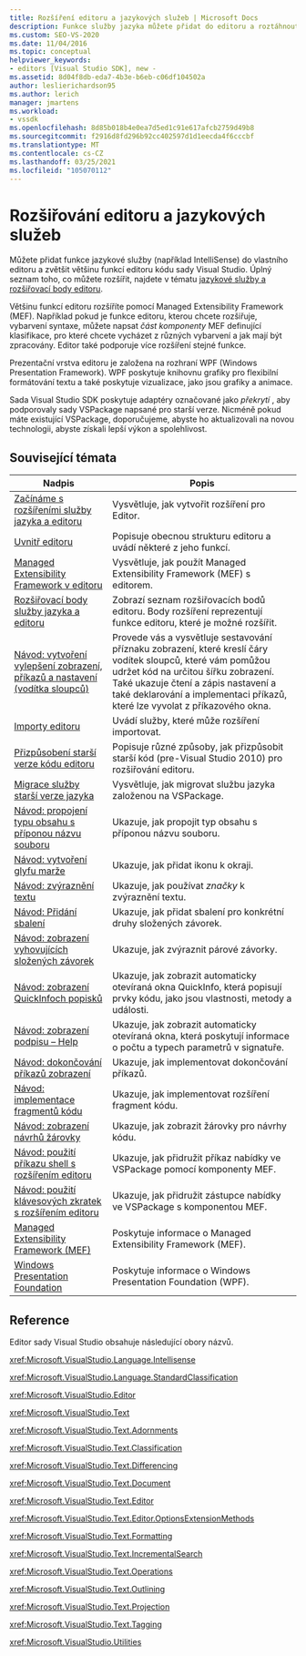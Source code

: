 ```yaml
---
title: Rozšíření editoru a jazykových služeb | Microsoft Docs
description: Funkce služby jazyka můžete přidat do editoru a roztáhnout funkce editoru kódu sady Visual Studio. Přečtěte si o Managed Extensibility Framework.
ms.custom: SEO-VS-2020
ms.date: 11/04/2016
ms.topic: conceptual
helpviewer_keywords:
- editors [Visual Studio SDK], new -
ms.assetid: 8d04f8db-eda7-4b3e-b6eb-c06df104502a
author: leslierichardson95
ms.author: lerich
manager: jmartens
ms.workload:
- vssdk
ms.openlocfilehash: 8d85b018b4e0ea7d5ed1c91e617afcb2759d49b8
ms.sourcegitcommit: f2916d8fd296b92cc402597d1d1eecda4f6cccbf
ms.translationtype: MT
ms.contentlocale: cs-CZ
ms.lasthandoff: 03/25/2021
ms.locfileid: "105070112"
---
```

# <a name="extend-the-editor-and-language-services"></a>Rozšiřování editoru a jazykových služeb
Můžete přidat funkce jazykové služby (například IntelliSense) do vlastního editoru a zvětšit většinu funkcí editoru kódu sady Visual Studio.  Úplný seznam toho, co můžete rozšířit, najdete v tématu [jazykové služby a rozšiřovací body editoru](../extensibility/language-service-and-editor-extension-points.md).

 Většinu funkcí editoru rozšíříte pomocí Managed Extensibility Framework (MEF). Například pokud je funkce editoru, kterou chcete rozšiřuje, vybarvení syntaxe, můžete napsat *část komponenty* MEF definující klasifikace, pro které chcete vycházet z různých vybarvení a jak mají být zpracovány. Editor také podporuje více rozšíření stejné funkce.

 Prezentační vrstva editoru je založena na rozhraní WPF (Windows Presentation Framework). WPF poskytuje knihovnu grafiky pro flexibilní formátování textu a také poskytuje vizualizace, jako jsou grafiky a animace.

 Sada Visual Studio SDK poskytuje adaptéry označované jako *překrytí* , aby podporovaly sady VSPackage napsané pro starší verze. Nicméně pokud máte existující VSPackage, doporučujeme, abyste ho aktualizovali na novou technologii, abyste získali lepší výkon a spolehlivost.

## <a name="related-topics"></a>Související témata

|Nadpis|Popis|
|-----------|-----------------|
|[Začínáme s rozšířeními služby jazyka a editoru](../extensibility/getting-started-with-language-service-and-editor-extensions.md)|Vysvětluje, jak vytvořit rozšíření pro Editor.|
|[Uvnitř editoru](../extensibility/inside-the-editor.md)|Popisuje obecnou strukturu editoru a uvádí některé z jeho funkcí.|
|[Managed Extensibility Framework v editoru](../extensibility/managed-extensibility-framework-in-the-editor.md)|Vysvětluje, jak použít Managed Extensibility Framework (MEF) s editorem.|
|[Rozšiřovací body služby jazyka a editoru](../extensibility/language-service-and-editor-extension-points.md)|Zobrazí seznam rozšiřovacích bodů editoru. Body rozšíření reprezentují funkce editoru, které je možné rozšířit.|
|[Návod: vytvoření vylepšení zobrazení, příkazů a nastavení (vodítka sloupců)](../extensibility/walkthrough-creating-a-view-adornment-commands-and-settings-column-guides.md)|Provede vás a vysvětluje sestavování příznaku zobrazení, které kreslí čáry vodítek sloupců, které vám pomůžou udržet kód na určitou šířku zobrazení.  Také ukazuje čtení a zápis nastavení a také deklarování a implementaci příkazů, které lze vyvolat z příkazového okna.|
|[Importy editoru](../extensibility/editor-imports.md)|Uvádí služby, které může rozšíření importovat.|
|[Přizpůsobení starší verze kódu editoru](/previous-versions/visualstudio/visual-studio-2015/extensibility/adapting-legacy-code-to-the-editor?preserve-view=true&view=vs-2015)|Popisuje různé způsoby, jak přizpůsobit starší kód (pre-Visual Studio 2010) pro rozšiřování editoru.|
|[Migrace služby starší verze jazyka](../extensibility/internals/migrating-a-legacy-language-service.md)|Vysvětluje, jak migrovat službu jazyka založenou na VSPackage.|
|[Návod: propojení typu obsahu s příponou názvu souboru](../extensibility/walkthrough-linking-a-content-type-to-a-file-name-extension.md)|Ukazuje, jak propojit typ obsahu s příponou názvu souboru.|
|[Návod: vytvoření glyfu marže](../extensibility/walkthrough-creating-a-margin-glyph.md)|Ukazuje, jak přidat ikonu k okraji.|
|[Návod: zvýraznění textu](../extensibility/walkthrough-highlighting-text.md)|Ukazuje, jak používat *značky* k zvýraznění textu.|
|[Návod: Přidání sbalení](../extensibility/walkthrough-outlining.md)|Ukazuje, jak přidat sbalení pro konkrétní druhy složených závorek.|
|[Návod: zobrazení vyhovujících složených závorek](../extensibility/walkthrough-displaying-matching-braces.md)|Ukazuje, jak zvýraznit párové závorky.|
|[Návod: zobrazení QuickInfoch popisků](../extensibility/walkthrough-displaying-quickinfo-tooltips.md)|Ukazuje, jak zobrazit automaticky otevíraná okna QuickInfo, která popisují prvky kódu, jako jsou vlastnosti, metody a události.|
|[Návod: zobrazení podpisu – Help](../extensibility/walkthrough-displaying-signature-help.md)|Ukazuje, jak zobrazit automaticky otevíraná okna, která poskytují informace o počtu a typech parametrů v signatuře.|
|[Návod: dokončování příkazů zobrazení](../extensibility/walkthrough-displaying-statement-completion.md)|Ukazuje, jak implementovat dokončování příkazů.|
|[Návod: implementace fragmentů kódu](../extensibility/walkthrough-implementing-code-snippets.md)|Ukazuje, jak implementovat rozšíření fragment kódu.|
|[Návod: zobrazení návrhů žárovky](../extensibility/walkthrough-displaying-light-bulb-suggestions.md)|Ukazuje, jak zobrazit žárovky pro návrhy kódu.|
|[Návod: použití příkazu shell s rozšířením editoru](../extensibility/walkthrough-using-a-shell-command-with-an-editor-extension.md)|Ukazuje, jak přidružit příkaz nabídky ve VSPackage pomocí komponenty MEF.|
|[Návod: použití klávesových zkratek s rozšířením editoru](../extensibility/walkthrough-using-a-shortcut-key-with-an-editor-extension.md)|Ukazuje, jak přidružit zástupce nabídky ve VSPackage s komponentou MEF.|
|[Managed Extensibility Framework (MEF)](/dotnet/framework/mef/index)|Poskytuje informace o Managed Extensibility Framework (MEF).|
|[Windows Presentation Foundation](/dotnet/framework/wpf/index)|Poskytuje informace o Windows Presentation Foundation (WPF).|

## <a name="reference"></a>Reference
 Editor sady Visual Studio obsahuje následující obory názvů.

 <xref:Microsoft.VisualStudio.Language.Intellisense>

 <xref:Microsoft.VisualStudio.Language.StandardClassification>

 <xref:Microsoft.VisualStudio.Editor>

 <xref:Microsoft.VisualStudio.Text>

 <xref:Microsoft.VisualStudio.Text.Adornments>

 <xref:Microsoft.VisualStudio.Text.Classification>

 <xref:Microsoft.VisualStudio.Text.Differencing>

 <xref:Microsoft.VisualStudio.Text.Document>

 <xref:Microsoft.VisualStudio.Text.Editor>

 <xref:Microsoft.VisualStudio.Text.Editor.OptionsExtensionMethods>

 <xref:Microsoft.VisualStudio.Text.Formatting>

 <xref:Microsoft.VisualStudio.Text.IncrementalSearch>

 <xref:Microsoft.VisualStudio.Text.Operations>

 <xref:Microsoft.VisualStudio.Text.Outlining>

 <xref:Microsoft.VisualStudio.Text.Projection>

 <xref:Microsoft.VisualStudio.Text.Tagging>

 <xref:Microsoft.VisualStudio.Utilities>
